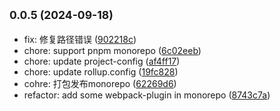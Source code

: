 ## <small>0.0.5 (2024-09-18)</small>

* fix: 修复路径错误 ([902218c](https://github.com/novlan1/plugin-light/commits/902218c))
* chore: support pnpm monorepo ([6c02eeb](https://github.com/novlan1/plugin-light/commits/6c02eeb))
* chore: update project-config ([af4ff17](https://github.com/novlan1/plugin-light/commits/af4ff17))
* chore: update rollup.config ([19fc828](https://github.com/novlan1/plugin-light/commits/19fc828))
* cohre: 打包发布monorepo ([62269d6](https://github.com/novlan1/plugin-light/commits/62269d6))
* refactor: add some webpack-plugin in monorepo ([8743c7a](https://github.com/novlan1/plugin-light/commits/8743c7a))



